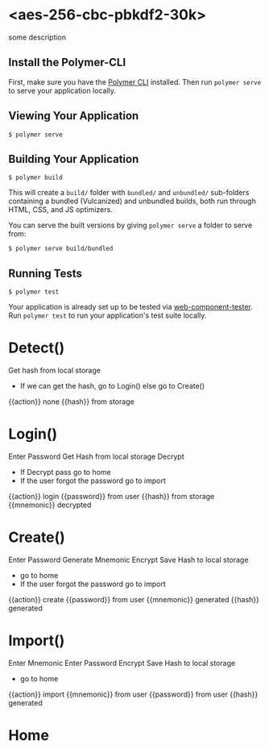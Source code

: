 # \<aes-256-cbc-pbkdf2-30k\>

some description

## Install the Polymer-CLI

First, make sure you have the [Polymer CLI](https://www.npmjs.com/package/polymer-cli) installed. Then run `polymer serve` to serve your application locally.

## Viewing Your Application

```
$ polymer serve
```

## Building Your Application

```
$ polymer build
```

This will create a `build/` folder with `bundled/` and `unbundled/` sub-folders
containing a bundled (Vulcanized) and unbundled builds, both run through HTML,
CSS, and JS optimizers.

You can serve the built versions by giving `polymer serve` a folder to serve
from:

```
$ polymer serve build/bundled
```

## Running Tests

```
$ polymer test
```

Your application is already set up to be tested via [web-component-tester](https://github.com/Polymer/web-component-tester). Run `polymer test` to run your application's test suite locally.


Detect()
=================
Get hash from local storage
- If we can get the hash, go to Login() else go to Create()

{{action}} none
{{hash}} from storage 


Login()
=================
Enter Password
Get Hash from local storage
Decrypt
- If Decrypt pass go to home 
- If the user forgot the password go to import

{{action}} login
{{password}} from user
{{hash}} from storage
{{mnemonic}} decrypted


Create()
=================
Enter Password
Generate Mnemonic 
Encrypt
Save Hash to local storage
- go to home 
- If the user forgot the password go to import

{{action}} create
{{password}} from user
{{mnemonic}} generated 
{{hash}} generated


Import()
=================
Enter Mnemonic 
Enter Password
Encrypt
Save Hash to local storage
- go to home 

{{action}} import
{{mnemonic}}  from user 
{{password}} from user
{{hash}} generated


Home
=================
